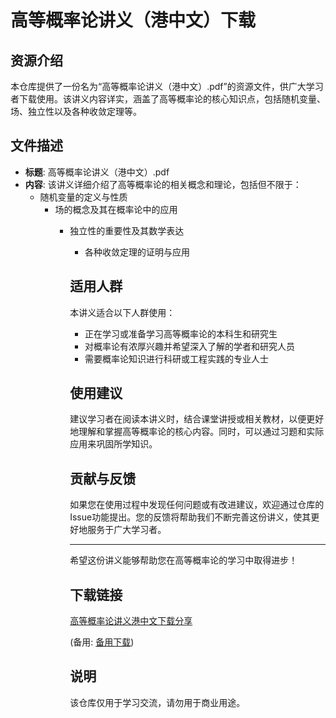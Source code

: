 # 高等概率论讲义（港中文）下载

## 资源介绍

本仓库提供了一份名为“高等概率论讲义（港中文）.pdf”的资源文件，供广大学习者下载使用。该讲义内容详实，涵盖了高等概率论的核心知识点，包括随机变量、场、独立性以及各种收敛定理等。

## 文件描述

- **标题**: 高等概率论讲义（港中文）.pdf
- **内容**: 该讲义详细介绍了高等概率论的相关概念和理论，包括但不限于：
  - 随机变量的定义与性质
    - 场的概念及其在概率论中的应用
      - 独立性的重要性及其数学表达
        - 各种收敛定理的证明与应用

        ## 适用人群

        本讲义适合以下人群使用：
        - 正在学习或准备学习高等概率论的本科生和研究生
        - 对概率论有浓厚兴趣并希望深入了解的学者和研究人员
        - 需要概率论知识进行科研或工程实践的专业人士

        ## 使用建议

        建议学习者在阅读本讲义时，结合课堂讲授或相关教材，以便更好地理解和掌握高等概率论的核心内容。同时，可以通过习题和实际应用来巩固所学知识。

        ## 贡献与反馈

        如果您在使用过程中发现任何问题或有改进建议，欢迎通过仓库的Issue功能提出。您的反馈将帮助我们不断完善这份讲义，使其更好地服务于广大学习者。

        ---

        希望这份讲义能够帮助您在高等概率论的学习中取得进步！

        ## 下载链接
        [高等概率论讲义港中文下载分享](https://pan.quark.cn/s/246ee27d8955) 

        (备用: [备用下载](https://pan.baidu.com/s/1OA_aaowL3a3QF5nnF3u-Kg?pwd=1234))

        ## 说明

        该仓库仅用于学习交流，请勿用于商业用途。
